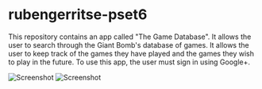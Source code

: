 # rubengerritse-pset6

This repository contains an app called "The Game Database". It allows the user to search through the Giant Bomb's database of games. It allows the user to keep track of the games they have played and the games they wish to play in the future. To use this app, the user must sign in using Google+. 

![Screenshot](/doc/home.png?raw=true "Home")
![Screenshot](/doc/search.png?raw=true "Search")
